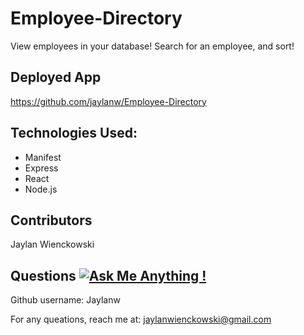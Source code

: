 # Employee-Directory
View employees in your database! Search for an employee, and sort!

## Deployed App
https://github.com/jaylanw/Employee-Directory

## Technologies Used:
- Manifest
- Express
- React
- Node.js

      
## Contributors
  Jaylan Wienckowski
  
## Questions   [![Ask Me Anything !](https://img.shields.io/badge/Ask%20me-anything-1abc9c.svg)](https://GitHub.com/Naereen/ama)

  Github username: Jaylanw
  
  For any queations, reach me at:
  jaylanwienckowski@gmail.com
  
